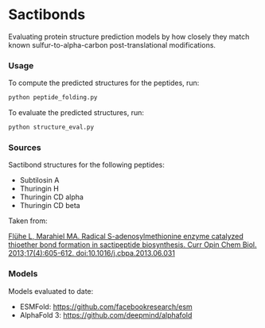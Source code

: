 # Sactibonds
Evaluating protein structure prediction models by how closely they match known sulfur-to-alpha-carbon post-translational modifications.


### Usage

To compute the predicted structures for the peptides, run:
```bash
python peptide_folding.py
```

To evaluate the predicted structures, run:

```bash
python structure_eval.py
```

### Sources

Sactibond structures for the following peptides:

- Subtilosin A
- Thuringin H
- Thuringin CD alpha
- Thuringin CD beta

Taken from:

[Flühe L, Marahiel MA. Radical S-adenosylmethionine enzyme catalyzed thioether bond formation in sactipeptide biosynthesis. Curr Opin Chem Biol. 2013;17(4):605-612. doi:10.1016/j.cbpa.2013.06.031](https://www.sciencedirect.com/science/article/pii/S1367593113001269)


### Models

Models evaluated to date:

- ESMFold: https://github.com/facebookresearch/esm
- AlphaFold 3: https://github.com/deepmind/alphafold


